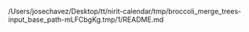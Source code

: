 /Users/josechavez/Desktop/tt/nirit-calendar/tmp/broccoli_merge_trees-input_base_path-mLFCbgKg.tmp/1/README.md